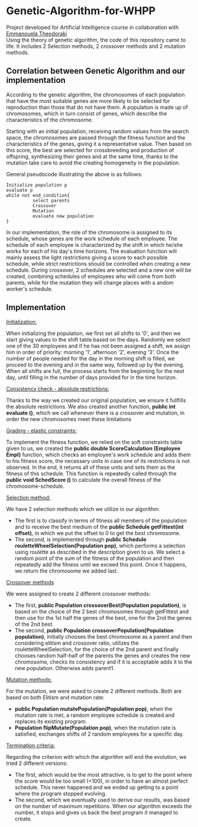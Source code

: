 # Genetic-Algorithm-for-WHPP
Project developed for Artificial Intelligence course in collaboration with [Emmanouela Theodoraki](https://github.com/etheodoraki)<br/>
Using the theory of genetic algorithm, the code of this repository came to life. It includes 2 Selection methods, 2 crossover methods and 2 mutation methods.

## Correlation between Genetic Algorithm and our implementation 
According to the genetic algorithm, the chromosomes of each population that have the most suitable genes are more likely to be selected for reproduction than those that do not have them. A population is made up of chromosomes, which in turn consist of genes, which describe the characteristics of the chromosome.

Starting with an initial population, receiving random values from the search space, the chromosomes are passed through the fitness function and the characteristics of the genes, giving it a representative value. Then based on this score, the best are selected for crossbreeding and production of offspring, synthesizing their genes and at the same time, thanks to the mutation take care to avoid the creating homogeneity in the population.

General pseudocode illustrating the above is as follows:
```
Initialize population p
evaluate p
while not end_condition{
          select parents
          Crossover
          Mutation
          evaluate new population
}
```
In our implementation, the role of the chromosome is assigned to its schedule, whose genes are the work schedule of each employee. The schedule of each employee is characterized by the shift in which he/she works for each of his day's time horizons. The evaluation function will mainly assess the light restrictions giving a score to each possible schedule, while strict restrictions should be controlled when creating a new schedule. During crossover, 2 schedules are selected and a new one will be created, combining schedules of employees who will come from both parents, while for the mutation they will change places with a andom worker's schedule.

## Implementation
<ins>Initialization:</ins>

When initializing the population, we first set all shifts to '0', and then we start giving values to the shift table based on the days. Randomly we select one of the 30 employees and if he has not been assigned a shift, we assign him in order of priority: morning '1', afternoon '2', evening '3'. Once the number of people needed for the day in the morning shift is filled, we proceed to the evening and in the same way, followed up by the evening. When all shifts are full, the process starts from the beginning for the next day, until filling in the number of days provided for in the time horizon.

<ins>Consistency check - absolute restrictions:</ins>

Thanks to the way we created our original population, we ensure it
fullfills the absolute restrictions. We also created another function, **public int evaluate ()**, which we call whenever there is a crossover and mutation, in order the new chromosomes meet these limitations

<ins>Grading - elastic constraints:</ins>

To implement the fitness function, we relied on the soft constraints table given to us, we created the **public double ScoreCalculation (Employee Empl)** function, which checks an employee's work schedule and adds them to his fitness score, the necessary units in case one of its restrictions is not observed. In the end, it returns all of these units and sets them as the fitness of this schedule. This function is repeatedly called through the **public void SchedScore ()** to calculate the overall fitness of the chromosome-schedule.

<ins>Selection method:</ins>

We have 2 selection methods which we utilize in our algorithm:
- The first is to classify in terms of fitness all members of the population and to receive the best medium of the **public Schedule getFittest(int offset)**, in which we put the offset to 0 to get the best chromosome.
- The second, is implemented through **public Schedule rouletteWheelSelection(Population pop)**, which performs a selection using roulette as described in the description given to us. We select a random point of the sum of the fitness of the population and then repeatedly add the fitness until we exceed this point. Once it happens, we return the chromosome we added last.

<ins>Crossover methods</ins>

We were assigned to create 2 different crossover methods:
- The first, **public Population crossoverBest(Population population)**, is based on the choice of the 2 best chromosomes through getFittest and then use for the 1st half the genes of the best, one for the 2nd the genes of the 2nd best.
- The second, **public Population crossoverPopulation(Population population)**, initially chooses the best chromosome as a parent and then considering elitism and crossover ratio, utilizes the rouletteWheelSelection, for the choice of the 2nd parent and finally chooses random half-half of the parents the genes and creates the new chromosome, checks its consistency and if it is acceptable adds it to the new population. Otherwise adds parent1.

<ins>Mutation methods:</ins>

For the mutation, we were asked to create 2 different methods. Both are based on both Elitism and mutation rate:
- **public Population mutatePopulation(Population pop)**, when the mutation rate is met, a random employee schedule is created and replaces its existing program.
- **Population flipMutate(Population pop)**, when the mutation rate is satisfied, exchanges shifts of 2 random employees for a specific day.

<ins>Termination criteria:</ins>

Regarding the criterion with which the algorithm will end the evolution, we tried 2 different versions:
- The first, which would be the most attractive, is to get to the point where the score would be too small (<100), in order to have an almost perfect schedule. This never happened and we ended up getting to a point where the program stopped evolving.
- The second, which we eventually used to derive our results, was based on the number of maximum repetitions. When our algorithm exceeds the number, it stops and gives us back the best program it managed to create.

